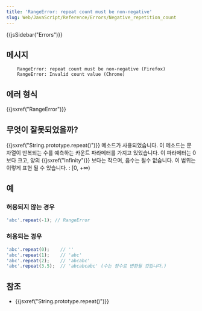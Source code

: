 ```yaml
---
title: 'RangeError: repeat count must be non-negative'
slug: Web/JavaScript/Reference/Errors/Negative_repetition_count
---
```


{{jsSidebar("Errors")}}

## 메시지

```
    RangeError: repeat count must be non-negative (Firefox)
    RangeError: Invalid count value (Chrome)
```

## 에러 형식

{{jsxref("RangeError")}}

## 무엇이 잘못되었을까?

{{jsxref("String.prototype.repeat()")}} 메소드가 사용되었습니다. 이 메소드는 문자열이 반복되는 수를 예측하는 카운트 파라메터를 가지고 있었습니다. 이 파라메터는 0보다 크고, 양의 {{jsxref("Infinity")}} 보다는 작으며, 음수는 될수 없습니다. 이 범위는 이렇게 표현 될 수 있습니다. : \[0, +∞)

## 예

### 허용되지 않는 경우

```js example-bad
'abc'.repeat(-1); // RangeError
```

### 허용되는 경우

```js example-good
'abc'.repeat(0);    // ''
'abc'.repeat(1);    // 'abc'
'abc'.repeat(2);    // 'abcabc'
'abc'.repeat(3.5);  // 'abcabcabc' (수는 정수로 변환될 것입니다.)
```

## 참조

- {{jsxref("String.prototype.repeat()")}}

